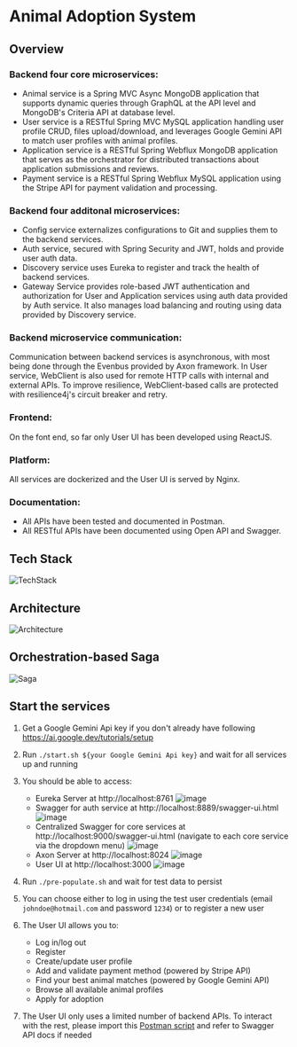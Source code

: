 # Animal Adoption System

## Overview
### Backend four core microservices:
- Animal service is a Spring MVC Async MongoDB application that supports dynamic queries through GraphQL at the API level and MongoDB's Criteria API at database level.
- User service is a RESTful Spring MVC MySQL application handling user profile CRUD, files upload/download, and leverages Google Gemini API to match user profiles with animal profiles.
- Application service is a RESTful Spring Webflux MongoDB application that serves as the orchestrator for distributed transactions about application submissions and reviews.
- Payment service is a RESTful Spring Webflux MySQL application using the Stripe API for payment validation and processing.

### Backend four additonal microservices:
- Config service externalizes configurations to Git and supplies them to the backend services. 
- Auth service, secured with Spring Security and JWT, holds and provide user auth data.
- Discovery service uses Eureka to register and track the health of backend services.
- Gateway Service provides role-based JWT authentication and authorization for User and Application services using auth data provided by Auth service. It also manages load balancing and routing using data provided by Discovery service.

### Backend microservice communication: 
Communication between backend services is asynchronous, with most being done through the Evenbus provided by Axon framework. In User service, WebClient is also used for remote HTTP calls with internal and external APIs. To improve resilience, WebClient-based calls are protected with resilience4j's circuit breaker and retry.

### Frontend:
On the font end, so far only User UI has been developed using ReactJS.

### Platform:
All services are dockerized and the User UI is served by Nginx.

### Documentation:
- All APIs have been tested and documented in Postman. 
- All RESTful APIs have been documented using Open API and Swagger.

## Tech Stack
![TechStack](https://github.com/lchen2792/AnimalAdoptionSystem/assets/79290606/d2beb9d8-fac6-4ecc-98e0-e733b3c1a6b4)

## Architecture
![Architecture](https://github.com/lchen2792/AnimalAdoptionSystem/assets/79290606/50bea282-f03d-4bae-a274-924c67178c67)

## Orchestration-based Saga
![Saga](https://github.com/lchen2792/AnimalAdoptionSystem/assets/79290606/e8aaf8e1-0ad7-4710-b485-bb2987643712)

## Start the services
1. Get a Google Gemini Api key if you don't already have following https://ai.google.dev/tutorials/setup
2. Run `./start.sh ${your Google Gemini Api key}` and wait for all services up and running
3. You should be able to access:
    - Eureka Server at http://localhost:8761
   ![image](https://github.com/lchen2792/AnimalAdoptionSystem/assets/79290606/64a4fd76-c794-47ec-9821-339f0d9240ec)
    - Swagger for auth service at http://localhost:8889/swagger-ui.html
   ![image](https://github.com/lchen2792/AnimalAdoptionSystem/assets/79290606/2fa306b0-b268-4a74-adbf-668d94fd93f1)
    - Centralized Swagger for core services at http://localhost:9000/swagger-ui.html (navigate to each core service via the dropdown menu)
   ![image](https://github.com/lchen2792/AnimalAdoptionSystem/assets/79290606/5ca52974-1263-4751-b9b4-d0609affe958)
    - Axon Server at http://localhost:8024
   ![image](https://github.com/lchen2792/AnimalAdoptionSystem/assets/79290606/920064ea-ce8d-481c-9287-bb814744e144)
    - User UI at http://localhost:3000
    ![image](https://github.com/lchen2792/AnimalAdoptionSystem/assets/79290606/ad2f2e17-f554-4451-8f32-8a010c923cac)

4. Run `./pre-populate.sh` and wait for test data to persist
6. You can choose either to log in using the test user credentials (email `johndoe@hotmail.com` and password `1234`) or to register a new user
7. The User UI allows you to:
   - Log in/log out
   - Register
   - Create/update user profile
   - Add and validate payment method (powered by Stripe API)
   - Find your best animal matches (powered by Google Gemini API)
   - Browse all available animal profiles
   - Apply for adoption
8. The User UI only uses a limited number of backend APIs. To interact with the rest, please import this [Postman script](https://github.com/lchen2792/AnimalAdoptionSystem/blob/main/AnimalAdoptionSystem.postman_collection.json) and refer to Swagger API docs if needed

